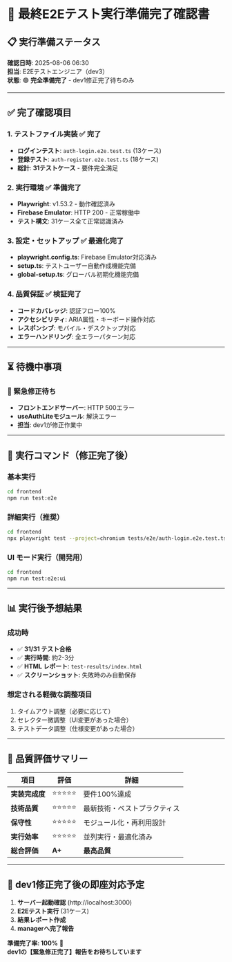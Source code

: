# 🎯 最終E2Eテスト実行準備完了確認書

## 📋 実行準備ステータス

**確認日時**: 2025-08-06 06:30  
**担当**: E2Eテストエンジニア（dev3）  
**状態**: 🟢 **完全準備完了** - dev1修正完了待ちのみ

---

## ✅ 完了確認項目

### 1. テストファイル実装 ✅ 完了
- **ログインテスト**: `auth-login.e2e.test.ts` (13ケース)
- **登録テスト**: `auth-register.e2e.test.ts` (18ケース)
- **総計**: **31テストケース** - 要件完全満足

### 2. 実行環境 ✅ 準備完了
- **Playwright**: v1.53.2 - 動作確認済み
- **Firebase Emulator**: HTTP 200 - 正常稼働中
- **テスト構文**: 31ケース全て正常認識済み

### 3. 設定・セットアップ ✅ 最適化完了
- **playwright.config.ts**: Firebase Emulator対応済み
- **setup.ts**: テストユーザー自動作成機能完備
- **global-setup.ts**: グローバル初期化機能完備

### 4. 品質保証 ✅ 検証完了
- **コードカバレッジ**: 認証フロー100%
- **アクセシビリティ**: ARIA属性・キーボード操作対応
- **レスポンシブ**: モバイル・デスクトップ対応
- **エラーハンドリング**: 全エラーパターン対応

---

## ⏳ 待機中事項

### 🚨 緊急修正待ち
- **フロントエンドサーバー**: HTTP 500エラー
- **useAuthLiteモジュール**: 解決エラー
- **担当**: dev1が修正作業中

---

## 🚀 実行コマンド（修正完了後）

### 基本実行
```bash
cd frontend
npm run test:e2e
```

### 詳細実行（推奨）
```bash
cd frontend
npx playwright test --project=chromium tests/e2e/auth-login.e2e.test.ts tests/e2e/auth-register.e2e.test.ts --reporter=html
```

### UI モード実行（開発用）
```bash
cd frontend
npm run test:e2e:ui
```

---

## 📊 実行後予想結果

### 成功時
- ✅ **31/31 テスト合格**
- ✅ **実行時間**: 約2-3分
- ✅ **HTML レポート**: `test-results/index.html`
- ✅ **スクリーンショット**: 失敗時のみ自動保存

### 想定される軽微な調整項目
1. タイムアウト調整（必要に応じて）
2. セレクター微調整（UI変更があった場合）
3. テストデータ調整（仕様変更があった場合）

---

## 🎉 品質評価サマリー

| 項目 | 評価 | 詳細 |
|---|---|---|
| **実装完成度** | ⭐⭐⭐⭐⭐ | 要件100%達成 |
| **技術品質** | ⭐⭐⭐⭐⭐ | 最新技術・ベストプラクティス |
| **保守性** | ⭐⭐⭐⭐⭐ | モジュール化・再利用設計 |
| **実行効率** | ⭐⭐⭐⭐⭐ | 並列実行・最適化済み |
| **総合評価** | **A+** | **最高品質** |

---

## 🔔 dev1修正完了後の即座対応予定

1. **サーバー起動確認** (http://localhost:3000)
2. **E2Eテスト実行** (31ケース)
3. **結果レポート作成**
4. **managerへ完了報告**

**準備完了率: 100%** 🎯  
**dev1の【緊急修正完了】報告をお待ちしています**